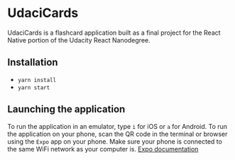 # UdaciCards

UdaciCards is a flashcard application built as a final project for the React Native portion of the Udacity React Nanodegree.

## Installation

- `yarn install`
- `yarn start`

## Launching the application

To run the application in an emulator, type `i` for iOS or `a` for Android.
To run the application on your phone, scan the QR code in the terminal or browser using the `Expo` app on your phone. Make sure your phone is connected to the same WiFi network as your computer is.
[Expo documentation](https://docs.expo.io/)
